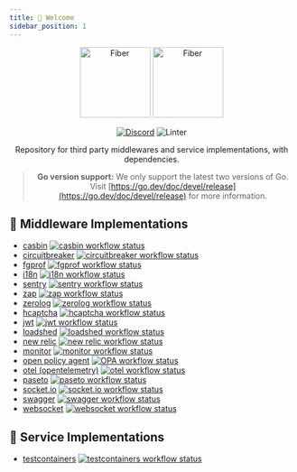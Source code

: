 ```yaml
---
title: 👋 Welcome
sidebar_position: 1
---
```


<div align="center">
  <img height="125" alt="Fiber" src="https://raw.githubusercontent.com/gofiber/contrib/master/.github/logo-dark.svg#gh-dark-mode-only" />
  <img height="125" alt="Fiber" src="https://raw.githubusercontent.com/gofiber/contrib/master/.github/logo.svg#gh-light-mode-only" />
  <br />

[![Discord](https://img.shields.io/discord/704680098577514527?style=flat&label=%F0%9F%92%AC%20discord&color=00ACD7)](https://gofiber.io/discord)
![Linter](https://github.com/gofiber/contrib/workflows/Golangci%20Lint%20Check/badge.svg)

Repository for third party middlewares and service implementations, with dependencies.

> **Go version support:** We only support the latest two versions of Go. Visit [https://go.dev/doc/devel/release](https://go.dev/doc/devel/release) for more information.

</div>

## 📑 Middleware Implementations

* [casbin](./v3/casbin/README.md) <a href="https://github.com/gofiber/contrib/actions?query=workflow%3A%22Test+Casbin%22"> <img src="https://img.shields.io/github/actions/workflow/status/gofiber/contrib/test-casbin.yml?branch=main&label=%F0%9F%A7%AA%20&style=flat&color=75C46B" alt="casbin workflow status" /> </a>
* [circuitbreaker](./v3/circuitbreaker/README.md) <a href="https://github.com/gofiber/contrib/actions?query=workflow%3A%22Test+CircuitBreaker%22"> <img src="https://img.shields.io/github/actions/workflow/status/gofiber/contrib/test-circuitbreaker.yml?branch=main&label=%F0%9F%A7%AA%20&style=flat&color=75C46B" alt="circuitbreaker workflow status" /> </a>
* [fgprof](./v3/fgprof/README.md) <a href="https://github.com/gofiber/contrib/actions?query=workflow%3A%22Test+Fgprof%22"> <img src="https://img.shields.io/github/actions/workflow/status/gofiber/contrib/test-fgprof.yml?branch=main&label=%F0%9F%A7%AA%20&style=flat&color=75C46B" alt="fgprof workflow status" /> </a>
* [i18n](./v3/i18n/README.md) <a href="https://github.com/gofiber/contrib/actions?query=workflow%3A%22Test+i18n%22"> <img src="https://img.shields.io/github/actions/workflow/status/gofiber/contrib/test-i18n.yml?branch=main&label=%F0%9F%A7%AA%20&style=flat&color=75C46B" alt="i18n workflow status" /> </a>
* [sentry](./v3/sentry/README.md) <a href="https://github.com/gofiber/contrib/actions?query=workflow%3A%22Test+sentry%22"> <img src="https://img.shields.io/github/actions/workflow/status/gofiber/contrib/test-sentry.yml?branch=main&label=%F0%9F%A7%AA%20&style=flat&color=75C46B" alt="sentry workflow status" /> </a>
* [zap](./v3/zap/README.md) <a href="https://github.com/gofiber/contrib/actions?query=workflow%3A%22Test+zap%22"> <img src="https://img.shields.io/github/actions/workflow/status/gofiber/contrib/test-zap.yml?branch=main&label=%F0%9F%A7%AA%20&style=flat&color=75C46B" alt="zap workflow status" /> </a>
* [zerolog](./v3/zerolog/README.md) <a href="https://github.com/gofiber/contrib/actions?query=workflow%3A%22Test+zerolog%22"> <img src="https://img.shields.io/github/actions/workflow/status/gofiber/contrib/test-zerolog.yml?branch=main&label=%F0%9F%A7%AA%20&style=flat&color=75C46B" alt="zerolog workflow status" /> </a>
* [hcaptcha](./v3/hcaptcha/README.md) <a href="https://github.com/gofiber/contrib/actions?query=workflow%3A%22Test+hcaptcha%22"> <img src="https://img.shields.io/github/actions/workflow/status/gofiber/contrib/test-hcaptcha.yml?branch=main&label=%F0%9F%A7%AA%20&style=flat&color=75C46B" alt="hcaptcha workflow status" /> </a>
* [jwt](./v3/jwt/README.md) <a href="https://github.com/gofiber/contrib/actions?query=workflow%3A%22Test+jwt%22"> <img src="https://img.shields.io/github/actions/workflow/status/gofiber/contrib/test-jwt.yml?branch=main&label=%F0%9F%A7%AA%20&style=flat&color=75C46B" alt="jwt workflow status" /> </a>
* [loadshed](./v3/loadshed/README.md) <a href="https://github.com/gofiber/contrib/actions?query=workflow%3A%22Test+loadshed%22"> <img src="https://img.shields.io/github/actions/workflow/status/gofiber/contrib/test-loadshed.yml?branch=main&label=%F0%9F%A7%AA%20&style=flat&color=75C46B" alt="loadshed workflow status" /> </a>
* [new relic](./v3/newrelic/README.md) <a href="https://github.com/gofiber/contrib/actions?query=workflow%3A%22Test+newrelic%22"> <img src="https://img.shields.io/github/actions/workflow/status/gofiber/contrib/test-newrelic.yml?branch=main&label=%F0%9F%A7%AA%20&style=flat&color=75C46B" alt="new relic workflow status" /> </a>
* [monitor](./v3/monitor/README.md) <a href="https://github.com/gofiber/contrib/actions?query=workflow%3A%22Test+Monitor%22"> <img src="https://img.shields.io/github/actions/workflow/status/gofiber/contrib/test-monitor.yml?branch=main&label=%F0%9F%A7%AA%20&style=flat&color=75C46B" alt="monitor workflow status" /> </a>
* [open policy agent](./v3/opa/README.md) <a href="https://github.com/gofiber/contrib/actions?query=workflow%3A%22Test+opa%22"> <img src="https://img.shields.io/github/actions/workflow/status/gofiber/contrib/test-opa.yml?branch=main&label=%F0%9F%A7%AA%20&style=flat&color=75C46B" alt="OPA workflow status" /> </a>
* [otel (opentelemetry)](./v3/otel/README.md) <a href="https://github.com/gofiber/contrib/actions?query=workflow%3A%22Test+otel%22"> <img src="https://img.shields.io/github/actions/workflow/status/gofiber/contrib/test-otel.yml?branch=main&label=%F0%9F%A7%AA%20&style=flat&color=75C46B" alt="otel workflow status" /> </a>
* [paseto](./v3/paseto/README.md) <a href="https://github.com/gofiber/contrib/actions?query=workflow%3A%22Test+paseto%22"> <img src="https://img.shields.io/github/actions/workflow/status/gofiber/contrib/test-paseto.yml?branch=main&label=%F0%9F%A7%AA%20&style=flat&color=75C46B" alt="paseto workflow status" /> </a>
* [socket.io](./v3/socketio/README.md) <a href="https://github.com/gofiber/contrib/actions?query=workflow%3A%22Test+socketio%22"> <img src="https://img.shields.io/github/actions/workflow/status/gofiber/contrib/test-socketio.yml?branch=main&label=%F0%9F%A7%AA%20&style=flat&color=75C46B" alt="socket.io workflow status" /> </a>
* [swagger](./v3/swagger/README.md) <a href="https://github.com/gofiber/contrib/actions?query=workflow%3A%22Test+swagger%22"> <img src="https://img.shields.io/github/actions/workflow/status/gofiber/contrib/test-swagger.yml?branch=main&label=%F0%9F%A7%AA%20&style=flat&color=75C46B" alt="swagger workflow status" /> </a>
* [websocket](./v3/websocket/README.md) <a href="https://github.com/gofiber/contrib/actions?query=workflow%3A%22Test+websocket%22"> <img src="https://img.shields.io/github/actions/workflow/status/gofiber/contrib/test-websocket.yml?branch=main&label=%F0%9F%A7%AA%20&style=flat&color=75C46B" alt="websocket workflow status" /> </a>

## 🥡 Service Implementations

* [testcontainers](./v3/testcontainers/README.md) <a href="https://github.com/gofiber/contrib/actions?query=workflow%3A%22Test+Testcontainers%22"> <img src="https://img.shields.io/github/actions/workflow/status/gofiber/contrib/test-testcontainers.yml?branch=main&label=%F0%9F%A7%AA%20&style=flat&color=75C46B" alt="testcontainers workflow status" /> </a>
